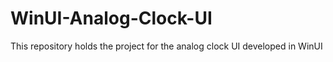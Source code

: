 # WinUI-Analog-Clock-UI
This repository holds the project for the analog clock UI developed in WinUI
